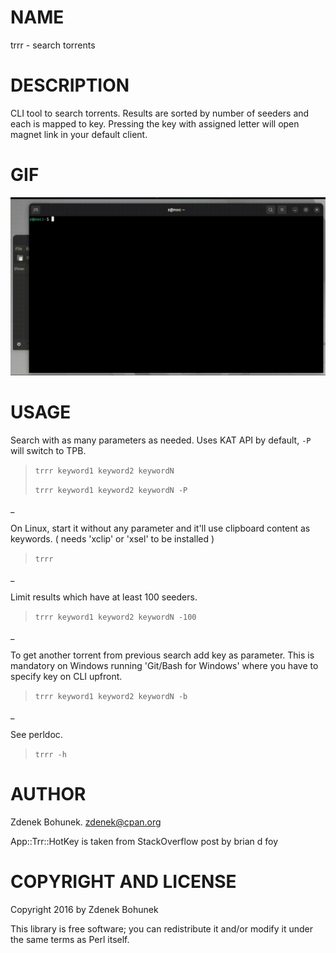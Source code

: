 # NAME

trrr - search torrents 

# DESCRIPTION

CLI tool to search torrents. Results are sorted by number of seeders and each is mapped to key. Pressing the key with assigned letter will open magnet link in your default client.

# GIF

![trrr](https://raw.githubusercontent.com/z448/trrr/master/trrr.gif)

# USAGE

Search with as many parameters as needed. Uses KAT API by default, `-P` will switch to TPB.

> `trrr keyword1 keyword2 keywordN`
>
> `trrr keyword1 keyword2 keywordN -P`

\_

On Linux, start it without any parameter and it'll use clipboard content as keywords. ( needs 'xclip' or 'xsel' to be installed )

> `trrr`

\_

Limit results which have at least 100 seeders.

> `trrr keyword1 keyword2 keywordN -100`

\_

To get another torrent from previous search add key as parameter. This is mandatory on Windows running 'Git/Bash for Windows' where you have to specify key on CLI upfront.

> `trrr keyword1 keyword2 keywordN -b`

\_

See perldoc.

> `trrr -h`

# AUTHOR

Zdenek Bohunek. <zdenek@cpan.org>

App::Trr::HotKey is taken from StackOverflow post by brian d foy

# COPYRIGHT AND LICENSE

Copyright 2016 by Zdenek Bohunek

This library is free software; you can redistribute it and/or modify it under the same terms as Perl itself.

